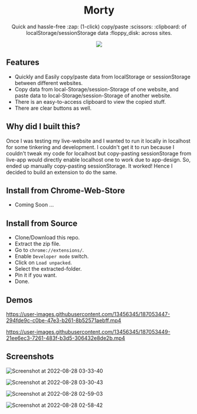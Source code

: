 <h1 align='center'>Morty</h1>

<p align='center'>Quick and hassle-free :zap: (1-click) copy/paste :scissors: :clipboard: of localStorage/sessionStorage data :floppy_disk: across sites.<p>

<p align='center'><img src='https://user-images.githubusercontent.com/13456345/187047978-84074b78-4ae5-4b37-9fb4-469617bfdb0c.png' /></p>

## Features

- Quickly and Easily copy/paste data from localStorage or sessionStorage between different websites.
- Copy data from local-Storage/session-Storage of one website, and paste data to local-Storage/session-Storage of another website.
- There is an easy-to-access clipboard to view the copied stuff.
- There are clear buttons as well.

## Why did I built this?

Once I was testing my live-website and I wanted to run it locally in localhost for some tinkering and development. I couldn't get it to run because I couldn't tweak my code for localhost but copy-pasting sessionStorage from live-app would directly enable localhost one to work due to app-design. So, ended up manually copy-pasting sessionStorage. It worked! Hence I decided to build an extension to do the same.

## Install from Chrome-Web-Store

- Coming Soon ...

## Install from Source

- Clone/Download this repo.
- Extract the zip file.
- Go to `chrome://extensions/`.
- Enable `Developer mode` switch.
- Click on `Load unpacked`.
- Select the extracted-folder.
- Pin it if you want.
- Done.

## Demos

https://user-images.githubusercontent.com/13456345/187053447-294fde9c-c0be-47e3-b261-8b52571aebff.mp4

https://user-images.githubusercontent.com/13456345/187053449-21ee6ec3-7261-483f-b3d5-306432e8de2b.mp4

## Screenshots

![Screenshot at 2022-08-28 03-33-40](https://user-images.githubusercontent.com/13456345/187050466-40a87f61-1a2d-4f98-bbbc-0eb44434a62b.png)

![Screenshot at 2022-08-28 03-30-43](https://user-images.githubusercontent.com/13456345/187050465-e130e328-96b1-4ea2-8fc5-8ba2ea96360c.png)

![Screenshot at 2022-08-28 02-59-03](https://user-images.githubusercontent.com/13456345/187050463-34d9e3bc-3a25-490d-b2f0-d79061b11483.png)

![Screenshot at 2022-08-28 02-58-42](https://user-images.githubusercontent.com/13456345/187050462-89b13285-c279-45e7-9c1a-62bce4c4bc12.png)
